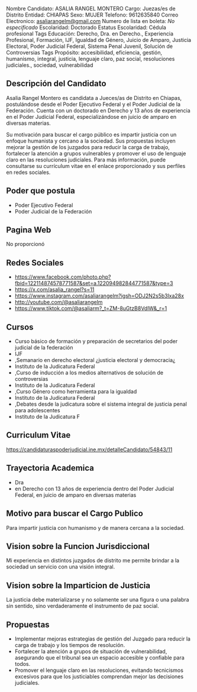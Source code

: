 Nombre Candidato: ASALIA RANGEL MONTERO
Cargo: Juezas/es de Distrito
Entidad: CHIAPAS
Sexo: MUJER
Telefono: 9612635840
Correo Electronico: asaliarangelm@gmail.com
Numero de lista en boleta: *No especificado*
Escolaridad: Doctorado
Estatus Escolaridad: Cédula profesional
Tags Educación: Derecho, Dra. en Derecho., Experiencia Profesional, Formación, IJF, Igualdad de Género, Juicio de Amparo, Justicia Electoral, Poder Judicial Federal, Sistema Penal Juvenil, Solución de Controversias
Tags Propósito: accesibilidad, eficiencia, gestión, humanismo, integral, justicia, lenguaje claro, paz social, resoluciones judiciales., sociedad, vulnerabilidad


## Descripción del Candidato 

Asalia Rangel Montero es candidata a Jueces/as de Distrito en Chiapas, postulándose desde el Poder Ejecutivo Federal y el Poder Judicial de la Federación. Cuenta con un doctorado en Derecho y 13 años de experiencia en el Poder Judicial Federal, especializándose en juicio de amparo en diversas materias. 

Su motivación para buscar el cargo público es impartir justicia con un enfoque humanista y cercano a la sociedad. Sus propuestas incluyen mejorar la gestión de los juzgados para reducir la carga de trabajo, fortalecer la atención a grupos vulnerables y promover el uso de lenguaje claro en las resoluciones judiciales.  Para más información, puede consultarse su currículum vitae en el enlace proporcionado y sus perfiles en redes sociales.


## Poder que postula

- Poder Ejecutivo Federal
- Poder Judicial de la Federación


## Pagina Web

No proporcionó


## Redes Sociales

- https://www.facebook.com/photo.php?fbid=122114874578771587&set=a.122094982844771587&type=3
- https://x.com/asalia_rangel?s=11
- https://www.instagram.com/asaliarangelm?igsh=ODJ2N2s5b3lxa28x
- http://youtube.com/@asaliarangelm
- https://www.tiktok.com/@asaliarm?_t=ZM-8uGtzB8VdlW&_r=1


## Cursos

- Curso básico de formación y preparación de secretarios del poder judicial de la federación
- IJF
- ,Semanario en derecho electoral ¿justicia electoral y democracia¿
- Instituto de la Judicatura Federal
- ,Curso de inducción a los medios alternativos de solución de controversias
- Instituto de la Judicatura Federal
- ,Curso Género como herramienta para la igualdad
- Instituto de la Judicatura Federal
- ,Debates desde la judicatura sobre el sistema integral de justicia penal para adolescentes
- Instituto de la Judicatura F


## Curriculum Vitae

https://candidaturaspoderjudicial.ine.mx/detalleCandidato/54843/11


## Trayectoria Academica

- Dra
- en Derecho con 13 años de experiencia dentro del Poder Judicial Federal, en juicio de amparo en diversas materias


## Motivo para buscar el Cargo Publico

Para impartir justicia con humanismo y de manera cercana a la sociedad.


## Vision sobre la Funcion Jurisdiccional

Mi experiencia en distintos juzgados de distrito me permite brindar a la sociedad un servicio con una visión integral.


## Vision sobre la Imparticion de Justicia

La justicia debe materializarse y no solamente ser una figura o una palabra sin sentido, sino verdaderamente el instrumento de paz social.


## Propuestas

- Implementar mejoras estrategias de gestión del Juzgado para reducir la carga de trabajo y los tiempos de resolución.
- Fortalecer la atención a grupos de situación de vulnerabilidad, asegurando que el tribunal sea un espacio accesible y confiable para todos.
- Promover el lenguaje claro en las resoluciones, evitando tecnicismos excesivos para que los justiciables comprendan mejor las decisiones judiciales.

